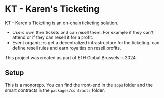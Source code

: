 # KT - Karen's Ticketing

KT - Karen's Ticketing is an on-chain ticketing solution.

- Users own their tickets and can resell them. For example if they can't attend or if they can resell it for a profit.
- Event organizers get a decentralized infrastructure for the ticketing, can define resell rules and earn royalties on resell profits.

This project was created as part of ETH Global Brussels in 2024.

## Setup
This is a monorepo. You can find the front-end in the `apps` folder and the smart contracts in the `packages/contracts` folder.
